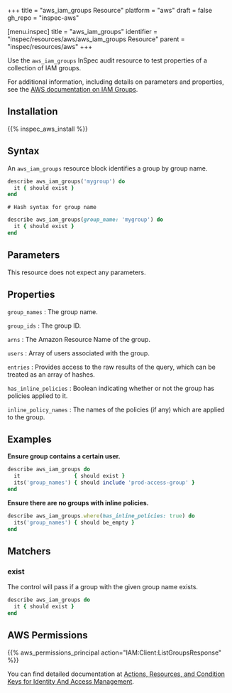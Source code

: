 +++
title = "aws_iam_groups Resource"
platform = "aws"
draft = false
gh_repo = "inspec-aws"

[menu.inspec]
title = "aws_iam_groups"
identifier = "inspec/resources/aws/aws_iam_groups Resource"
parent = "inspec/resources/aws"
+++

Use the `aws_iam_groups` InSpec audit resource to test properties of a collection of IAM groups.

For additional information, including details on parameters and properties, see the [AWS documentation on IAM Groups](https://docs.aws.amazon.com/IAM/latest/UserGuide/id_groups.html).

## Installation

{{% inspec_aws_install %}}

## Syntax

An `aws_iam_groups` resource block identifies a group by group name.

```ruby
describe aws_iam_groups('mygroup') do
  it { should exist }
end
```

    # Hash syntax for group name
```ruby
describe aws_iam_groups(group_name: 'mygroup') do
  it { should exist }
end
```

## Parameters

This resource does not expect any parameters.

## Properties

`group_names`
: The group name.

`group_ids`
: The group ID.

`arns`
: The Amazon Resource Name of the group.

`users`
: Array of users associated with the group.

`entries`
: Provides access to the raw results of the query, which can be treated as an array of hashes.

`has_inline_policies`
: Boolean indicating whether or not the group has policies applied to it.

`inline_policy_names`
: The names of the policies (if any) which are applied to the group.

## Examples

**Ensure group contains a certain user.**

```ruby
describe aws_iam_groups do
  it                 { should exist }
  its('group_names') { should include 'prod-access-group' }
end
```

**Ensure there are no groups with inline policies.**

```ruby
describe aws_iam_groups.where(has_inline_policies: true) do
  its('group_names') { should be_empty }
end
```

## Matchers

### exist

The control will pass if a group with the given group name exists.

```ruby
describe aws_iam_groups do
  it { should exist }
end
```

## AWS Permissions

{{% aws_permissions_principal action="IAM:Client:ListGroupsResponse" %}}

You can find detailed documentation at [Actions, Resources, and Condition Keys for Identity And Access Management](https://docs.aws.amazon.com/IAM/latest/UserGuide/list_identityandaccessmanagement.html).
